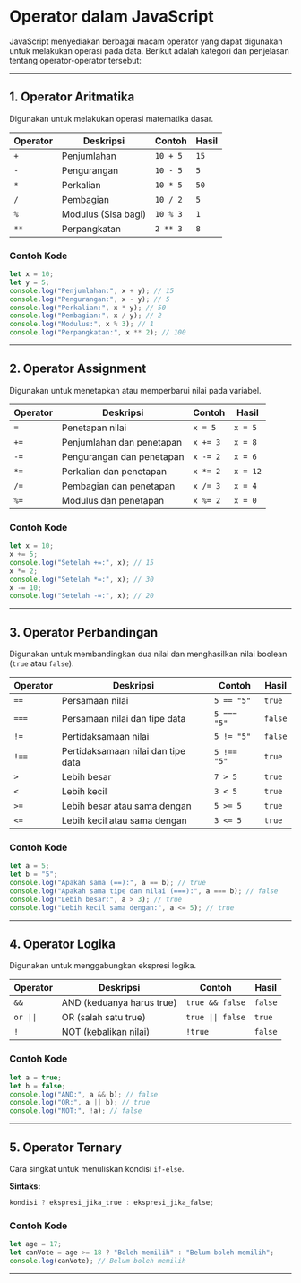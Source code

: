 # Operator dalam JavaScript

JavaScript menyediakan berbagai macam operator yang dapat digunakan untuk melakukan operasi pada data. Berikut adalah kategori dan penjelasan tentang operator-operator tersebut:

---

## 1. Operator Aritmatika

Digunakan untuk melakukan operasi matematika dasar.

| Operator | Deskripsi           | Contoh   | Hasil |
| -------- | ------------------- | -------- | ----- |
| `+`      | Penjumlahan         | `10 + 5` | `15`  |
| `-`      | Pengurangan         | `10 - 5` | `5`   |
| `*`      | Perkalian           | `10 * 5` | `50`  |
| `/`      | Pembagian           | `10 / 2` | `5`   |
| `%`      | Modulus (Sisa bagi) | `10 % 3` | `1`   |
| `**`     | Perpangkatan        | `2 ** 3` | `8`   |

### Contoh Kode

```javascript
let x = 10;
let y = 5;
console.log("Penjumlahan:", x + y); // 15
console.log("Pengurangan:", x - y); // 5
console.log("Perkalian:", x * y); // 50
console.log("Pembagian:", x / y); // 2
console.log("Modulus:", x % 3); // 1
console.log("Perpangkatan:", x ** 2); // 100
```

---

## 2. Operator Assignment

Digunakan untuk menetapkan atau memperbarui nilai pada variabel.

| Operator | Deskripsi                 | Contoh   | Hasil    |
| -------- | ------------------------- | -------- | -------- |
| `=`      | Penetapan nilai           | `x = 5`  | `x = 5`  |
| `+=`     | Penjumlahan dan penetapan | `x += 3` | `x = 8`  |
| `-=`     | Pengurangan dan penetapan | `x -= 2` | `x = 6`  |
| `*=`     | Perkalian dan penetapan   | `x *= 2` | `x = 12` |
| `/=`     | Pembagian dan penetapan   | `x /= 3` | `x = 4`  |
| `%=`     | Modulus dan penetapan     | `x %= 2` | `x = 0`  |

### Contoh Kode

```javascript
let x = 10;
x += 5;
console.log("Setelah +=:", x); // 15
x *= 2;
console.log("Setelah *=:", x); // 30
x -= 10;
console.log("Setelah -=:", x); // 20
```

---

## 3. Operator Perbandingan

Digunakan untuk membandingkan dua nilai dan menghasilkan nilai boolean (`true` atau `false`).

| Operator | Deskripsi                          | Contoh      | Hasil   |
| -------- | ---------------------------------- | ----------- | ------- |
| `==`     | Persamaan nilai                    | `5 == "5"`  | `true`  |
| `===`    | Persamaan nilai dan tipe data      | `5 === "5"` | `false` |
| `!=`     | Pertidaksamaan nilai               | `5 != "5"`  | `false` |
| `!==`    | Pertidaksamaan nilai dan tipe data | `5 !== "5"` | `true`  |
| `>`      | Lebih besar                        | `7 > 5`     | `true`  |
| `<`      | Lebih kecil                        | `3 < 5`     | `true`  |
| `>=`     | Lebih besar atau sama dengan       | `5 >= 5`    | `true`  |
| `<=`     | Lebih kecil atau sama dengan       | `3 <= 5`    | `true`  |

### Contoh Kode

```javascript
let a = 5;
let b = "5";
console.log("Apakah sama (==):", a == b); // true
console.log("Apakah sama tipe dan nilai (===):", a === b); // false
console.log("Lebih besar:", a > 3); // true
console.log("Lebih kecil sama dengan:", a <= 5); // true
```

---

## 4. Operator Logika

Digunakan untuk menggabungkan ekspresi logika.

| Operator | Deskripsi                | Contoh            | Hasil    |
|----------|--------------------------|-------------------|----------|
| `&&`     | AND (keduanya harus true)| `true && false`   | `false`  |
| `or \|\|`| OR (salah satu true)     | `true \|\| false`   | `true`   |
| `!`      | NOT (kebalikan nilai)    | `!true`           | `false`  |

### Contoh Kode

```javascript
let a = true;
let b = false;
console.log("AND:", a && b); // false
console.log("OR:", a || b); // true
console.log("NOT:", !a); // false
```

---

## 5. Operator Ternary

Cara singkat untuk menuliskan kondisi `if-else`.

**Sintaks:**

```javascript
kondisi ? ekspresi_jika_true : ekspresi_jika_false;
```

### Contoh Kode

```javascript
let age = 17;
let canVote = age >= 18 ? "Boleh memilih" : "Belum boleh memilih";
console.log(canVote); // Belum boleh memilih
```

---
